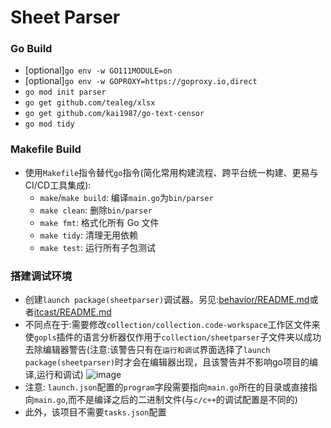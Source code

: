 # Sheet Parser

### Go Build
* [optional]`go env -w GO111MODULE=on`
* [optional]`go env -w GOPROXY=https://goproxy.io,direct`
* `go mod init parser`
* `go get github.com/tealeg/xlsx`
* `go get github.com/kai1987/go-text-censor`
* `go mod tidy`

### Makefile Build
* 使用`Makefile`指令替代`go`指令(简化常用构建流程、跨平台统一构建、更易与CI/CD工具集成):
  * `make`/`make build`: 编译`main.go`为`bin/parser`
  * `make clean`: 删除`bin/parser`
  * `make fmt`: 格式化所有 Go 文件
  * `make tidy`: 清理无用依赖
  * `make test`: 运行所有子包测试

### 搭建调试环境
* 创建`launch package(sheetparser)`调试器。另见:[behavior/README.md](../behavior/README.md)或者[itcast/README.md](../itcast/README.md)
* 不同点在于:需要修改`collection/collection.code-workspace`工作区文件来使`gopls`插件的语言分析器仅作用于`collection/sheetparser`子文件夹以成功去除编辑器警告(注意:该警告只有在`运行和调试`界面选择了`launch package(sheetparser)`时才会在编辑器出现，且该警告并不影响go项目的编译,运行和调试)
![image](../images/vscode/vscode_create_go_debug_settings01.png)
* 注意: `launch.json`配置的`program`字段需要指向`main.go`所在的目录或直接指向`main.go`,而不是编译之后的二进制文件(与`c/c++`的调试配置是不同的)
* 此外，该项目不需要`tasks.json`配置